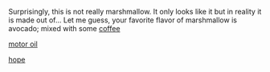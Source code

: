 Surprisingly, this is not really marshmallow. It only looks like it but in reality it is made out of...
Let me guess, your favorite flavor of marshmallow is avocado; mixed with some [coffee](../coffee/coffee.md)

[motor oil](../motor_oil/motor_oil.md)

[hope](www.google.com)
